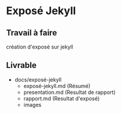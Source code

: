 # Exposé Jekyll

## Travail à faire

création d'exposé sur jekyll

## Livrable

- docs/exposé-jekyll
  - exposé-jekyll.md (Résumé)
  - presentation.md (Resultat de rapport)
  - rapport.md (Resultat d'exposé)
  - images
